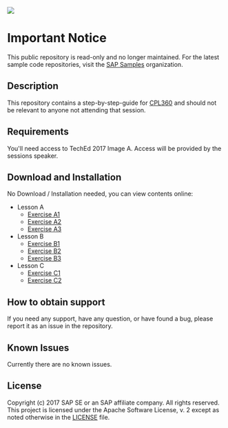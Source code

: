 ![](https://img.shields.io/badge/STATUS-NOT%20CURRENTLY%20MAINTAINED-red.svg?longCache=true&style=flat)

# Important Notice
This public repository is read-only and no longer maintained. For the latest sample code repositories, visit the [SAP Samples](https://github.com/SAP-samples) organization.

## Description
This repository contains a step-by-step-guide for [CPL360](https://sessioncatalog.sapevents.com/go/agendabuilder.sessions/?l=157&sid=49863_470530&locale=en_US) and should not be relevant to anyone not attending that session.

## Requirements
You'll need access to TechEd 2017 Image A. Access will be provided by the sessions speaker.

## Download and Installation
No Download / Installation needed, you can view contents online:
* Lesson A
  * [Exercise A1](/exercises/A1/README.md)
  * [Exercise A2](/exercises/A2/README.md)
  * [Exercise A3](/exercises/A3/README.md)
* Lesson B
  * [Exercise B1](/exercises/B1/README.md)
  * [Exercise B2](/exercises/B2/README.md)
  * [Exercise B3](/exercises/B3/README.md)
* Lesson C
  * [Exercise C1](/exercises/C1/README.md)
  * [Exercise C2](/exercises/C2/README.md)

## How to obtain support
If you need any support, have any question, or have found a bug, please report it as an issue in the repository.

## Known Issues
Currently there are no known issues.

## License
Copyright (c) 2017 SAP SE or an SAP affiliate company. All rights reserved. This project is licensed under the Apache Software License, v. 2 except as noted otherwise in the  [LICENSE](LICENSE) file.
